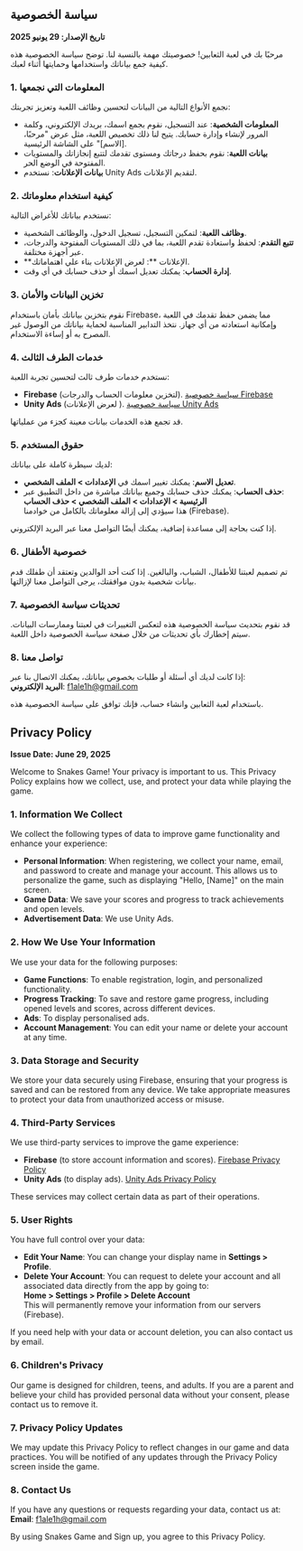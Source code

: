 
## سياسة الخصوصية  
**تاريخ الإصدار: 29 يونيو 2025**

مرحبًا بك في لعبة الثعابين! خصوصيتك مهمة بالنسبة لنا. توضح سياسة الخصوصية هذه كيفية جمع بياناتك واستخدامها وحمايتها أثناء لعبك.

### 1. المعلومات التي نجمعها  
نجمع الأنواع التالية من البيانات لتحسين وظائف اللعبة وتعزيز تجربتك:

- **المعلومات الشخصية**: عند التسجيل، نقوم بجمع اسمك، بريدك الإلكتروني، وكلمة المرور لإنشاء وإدارة حسابك. يتيح لنا ذلك تخصيص اللعبة، مثل عرض "مرحبًا، [الاسم]" على الشاشة الرئيسية.  
- **بيانات اللعبة**: نقوم بحفظ درجاتك ومستوى تقدمك لتتبع إنجازاتك والمستويات المفتوحة في الوضع الحر.  
- **بيانات الإعلانات**: نستخدم Unity Ads لتقديم الإعلانات.

### 2. كيفية استخدام معلوماتك  
نستخدم بياناتك للأغراض التالية:

- **وظائف اللعبة**: لتمكين التسجيل، تسجيل الدخول، والوظائف الشخصية.  
- **تتبع التقدم**: لحفظ واستعادة تقدم اللعبة، بما في ذلك المستويات المفتوحة والدرجات، عبر أجهزة مختلفة.  
- **الإعلانات **: لعرض الإعلانات بناء علي اهتماماتك.  
- **إدارة الحساب**: يمكنك تعديل اسمك أو حذف حسابك في أي وقت.

### 3. تخزين البيانات والأمان  
نقوم بتخزين بياناتك بأمان باستخدام Firebase، مما يضمن حفظ تقدمك في اللعبة وإمكانية استعادته من أي جهاز. نتخذ التدابير المناسبة لحماية بياناتك من الوصول غير المصرح به أو إساءة الاستخدام.

### 4. خدمات الطرف الثالث  
نستخدم خدمات طرف ثالث لتحسين تجربة اللعبة:

- **Firebase** (لتخزين معلومات الحساب والدرجات). [سياسة خصوصية Firebase](https://firebase.google.com/support/privacy)  
- **Unity Ads** (لعرض الإعلانات ). [سياسة خصوصية Unity Ads](https://unity.com/legal/privacy-policy)

قد تجمع هذه الخدمات بيانات معينة كجزء من عملياتها.

### 5. حقوق المستخدم  
لديك سيطرة كاملة على بياناتك:

- **تعديل الاسم**: يمكنك تغيير اسمك في **الإعدادات > الملف الشخصي**.  
- **حذف الحساب**: يمكنك حذف حسابك وجميع بياناتك مباشرة من داخل التطبيق عبر:  
  **الرئيسية > الإعدادات > الملف الشخصي > حذف الحساب**  
  هذا سيؤدي إلى إزالة معلوماتك بالكامل من خوادمنا (Firebase).

إذا كنت بحاجة إلى مساعدة إضافية، يمكنك أيضًا التواصل معنا عبر البريد الإلكتروني.

### 6. خصوصية الأطفال  
تم تصميم لعبتنا للأطفال، الشباب، والبالغين. إذا كنت أحد الوالدين وتعتقد أن طفلك قدم بيانات شخصية بدون موافقتك، يرجى التواصل معنا لإزالتها.

### 7. تحديثات سياسة الخصوصية  
قد نقوم بتحديث سياسة الخصوصية هذه لتعكس التغييرات في لعبتنا وممارسات البيانات. سيتم إخطارك بأي تحديثات من خلال صفحة سياسة الخصوصية داخل اللعبة.

### 8. تواصل معنا  
إذا كانت لديك أي أسئلة أو طلبات بخصوص بياناتك، يمكنك الاتصال بنا عبر:  
**البريد الإلكتروني**: f1ale1h@gmail.com

باستخدام لعبة الثعابين وانشاء حساب، فإنك توافق على سياسة الخصوصية هذه.


## Privacy Policy  
**Issue Date: June 29, 2025**

Welcome to Snakes Game! Your privacy is important to us. This Privacy Policy explains how we collect, use, and protect your data while playing the game.

### 1. Information We Collect  
We collect the following types of data to improve game functionality and enhance your experience:

- **Personal Information**: When registering, we collect your name, email, and password to create and manage your account. This allows us to personalize the game, such as displaying "Hello, [Name]" on the main screen.  
- **Game Data**: We save your scores and progress to track achievements and open levels.  
- **Advertisement Data**: We use Unity Ads.

### 2. How We Use Your Information  
We use your data for the following purposes:

- **Game Functions**: To enable registration, login, and personalized functionality.  
- **Progress Tracking**: To save and restore game progress, including opened levels and scores, across different devices.  
- **Ads**: To display personalised ads.  
- **Account Management**: You can edit your name or delete your account at any time.

### 3. Data Storage and Security  
We store your data securely using Firebase, ensuring that your progress is saved and can be restored from any device. We take appropriate measures to protect your data from unauthorized access or misuse.

### 4. Third-Party Services  
We use third-party services to improve the game experience:

- **Firebase** (to store account information and scores). [Firebase Privacy Policy](https://firebase.google.com/support/privacy)  
- **Unity Ads** (to display ads). [Unity Ads Privacy Policy](https://unity.com/legal/privacy-policy)

These services may collect certain data as part of their operations.

### 5. User Rights  
You have full control over your data:

- **Edit Your Name**: You can change your display name in **Settings > Profile**.  
- **Delete Your Account**: You can request to delete your account and all associated data directly from the app by going to:  
  **Home > Settings > Profile > Delete Account**  
  This will permanently remove your information from our servers (Firebase).

If you need help with your data or account deletion, you can also contact us by email.

### 6. Children's Privacy  
Our game is designed for children, teens, and adults. If you are a parent and believe your child has provided personal data without your consent, please contact us to remove it.

### 7. Privacy Policy Updates  
We may update this Privacy Policy to reflect changes in our game and data practices. You will be notified of any updates through the Privacy Policy screen inside the game.

### 8. Contact Us  
If you have any questions or requests regarding your data, contact us at:  
**Email**: f1ale1h@gmail.com

By using Snakes Game and Sign up, you agree to this Privacy Policy.
